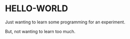 # HELLO-WORLD
Just wanting to learn some programming for an experiment. 

But, not wanting to learn too much.
